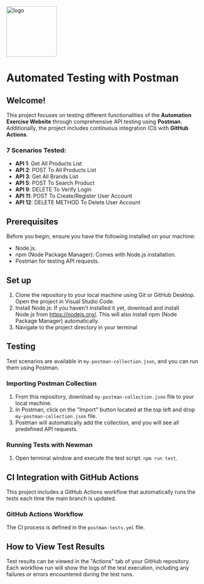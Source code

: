 <img width="132" alt="logo" src="https://github.com/user-attachments/assets/c0641cf3-4421-49be-b3db-c7f82cba3a97">

# Automated Testing with Postman

## Welcome!

This project focuses on testing different functionalities of the **Automation Exercise Website** through comprehensive API testing using **Postman**. Additionally, the project includes continuous integration (CI) with **GitHub Actions**.

### 7 Scenarios Tested:
- **API 1**: Get All Products List
- **API 2**: POST To All Products List
- **API 3**: Get All Brands List
- **API 5**: POST To Search Product
- **API 9**: DELETE To Verify Login
- **API 11**: POST To Create/Register User Account
- **API 12**: DELETE METHOD To Delete User Account


## Prerequisites
Before you begin, ensure you have the following installed on your machine:
- Node.js.
- npm (Node Package Manager): Comes with Node.js installation.
- Postman for testing API requests.

## Set up
1. Clone the repository to your local machine using Git or GitHub Desktop.
Open the project in Visual Studio Code.
2. Install Node.js: If you haven't installed it yet, download and install Node.js from https://nodejs.org/. This will also install npm (Node Package Manager) automatically.
3. Navigate to the project directory in your terminal

## Testing
Test scenarios are available in `my-postman-collection.json`, and you can run them using Postman.

### Importing Postman Collection
1. From this repository, download `my-postman-collection.json` file to your local machine.
2. In Postman, click on the "Import" button located at the top left and drop `my-postman-collection.json` file.
3. Postman will automatically add the collection, and you will see all predefined API requests.

### Running Tests with Newman
1. Open terminal window and execute the test script: `npm run test`.

## CI Integration with GitHub Actions
This project includes a GitHub Actions workflow that automatically runs the tests each time the main branch is updated.

### GitHub Actions Workflow
The CI process is defined in the `postman-tests.yml` file.

## How to View Test Results
Test results can be viewed in the "Actions" tab of your GitHub repository. Each workflow run will show the logs of the test execution, including any failures or errors encountered during the test runs.

